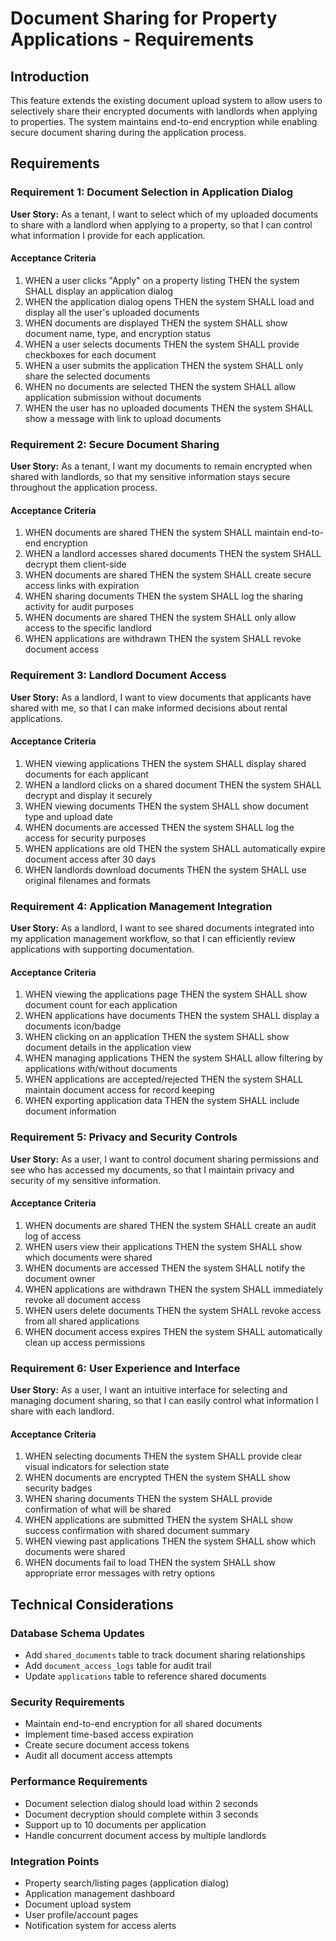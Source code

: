 # Document Sharing for Property Applications - Requirements

## Introduction

This feature extends the existing document upload system to allow users to selectively share their encrypted documents with landlords when applying to properties. The system maintains end-to-end encryption while enabling secure document sharing during the application process.

## Requirements

### Requirement 1: Document Selection in Application Dialog

**User Story:** As a tenant, I want to select which of my uploaded documents to share with a landlord when applying to a property, so that I can control what information I provide for each application.

#### Acceptance Criteria

1. WHEN a user clicks "Apply" on a property listing THEN the system SHALL display an application dialog
2. WHEN the application dialog opens THEN the system SHALL load and display all the user's uploaded documents
3. WHEN documents are displayed THEN the system SHALL show document name, type, and encryption status
4. WHEN a user selects documents THEN the system SHALL provide checkboxes for each document
5. WHEN a user submits the application THEN the system SHALL only share the selected documents
6. WHEN no documents are selected THEN the system SHALL allow application submission without documents
7. WHEN the user has no uploaded documents THEN the system SHALL show a message with link to upload documents

### Requirement 2: Secure Document Sharing

**User Story:** As a tenant, I want my documents to remain encrypted when shared with landlords, so that my sensitive information stays secure throughout the application process.

#### Acceptance Criteria

1. WHEN documents are shared THEN the system SHALL maintain end-to-end encryption
2. WHEN a landlord accesses shared documents THEN the system SHALL decrypt them client-side
3. WHEN documents are shared THEN the system SHALL create secure access links with expiration
4. WHEN sharing documents THEN the system SHALL log the sharing activity for audit purposes
5. WHEN documents are shared THEN the system SHALL only allow access to the specific landlord
6. WHEN applications are withdrawn THEN the system SHALL revoke document access

### Requirement 3: Landlord Document Access

**User Story:** As a landlord, I want to view documents that applicants have shared with me, so that I can make informed decisions about rental applications.

#### Acceptance Criteria

1. WHEN viewing applications THEN the system SHALL display shared documents for each applicant
2. WHEN a landlord clicks on a shared document THEN the system SHALL decrypt and display it securely
3. WHEN viewing documents THEN the system SHALL show document type and upload date
4. WHEN documents are accessed THEN the system SHALL log the access for security purposes
5. WHEN applications are old THEN the system SHALL automatically expire document access after 30 days
6. WHEN landlords download documents THEN the system SHALL use original filenames and formats

### Requirement 4: Application Management Integration

**User Story:** As a landlord, I want to see shared documents integrated into my application management workflow, so that I can efficiently review applications with supporting documentation.

#### Acceptance Criteria

1. WHEN viewing the applications page THEN the system SHALL show document count for each application
2. WHEN applications have documents THEN the system SHALL display a documents icon/badge
3. WHEN clicking on an application THEN the system SHALL show document details in the application view
4. WHEN managing applications THEN the system SHALL allow filtering by applications with/without documents
5. WHEN applications are accepted/rejected THEN the system SHALL maintain document access for record keeping
6. WHEN exporting application data THEN the system SHALL include document information

### Requirement 5: Privacy and Security Controls

**User Story:** As a user, I want to control document sharing permissions and see who has accessed my documents, so that I maintain privacy and security of my sensitive information.

#### Acceptance Criteria

1. WHEN documents are shared THEN the system SHALL create an audit log of access
2. WHEN users view their applications THEN the system SHALL show which documents were shared
3. WHEN documents are accessed THEN the system SHALL notify the document owner
4. WHEN applications are withdrawn THEN the system SHALL immediately revoke all document access
5. WHEN users delete documents THEN the system SHALL revoke access from all shared applications
6. WHEN document access expires THEN the system SHALL automatically clean up access permissions

### Requirement 6: User Experience and Interface

**User Story:** As a user, I want an intuitive interface for selecting and managing document sharing, so that I can easily control what information I share with each landlord.

#### Acceptance Criteria

1. WHEN selecting documents THEN the system SHALL provide clear visual indicators for selection state
2. WHEN documents are encrypted THEN the system SHALL show security badges
3. WHEN sharing documents THEN the system SHALL provide confirmation of what will be shared
4. WHEN applications are submitted THEN the system SHALL show success confirmation with shared document summary
5. WHEN viewing past applications THEN the system SHALL show which documents were shared
6. WHEN documents fail to load THEN the system SHALL show appropriate error messages with retry options

## Technical Considerations

### Database Schema Updates
- Add `shared_documents` table to track document sharing relationships
- Add `document_access_logs` table for audit trail
- Update `applications` table to reference shared documents

### Security Requirements
- Maintain end-to-end encryption for all shared documents
- Implement time-based access expiration
- Create secure document access tokens
- Audit all document access attempts

### Performance Requirements
- Document selection dialog should load within 2 seconds
- Document decryption should complete within 3 seconds
- Support up to 10 documents per application
- Handle concurrent document access by multiple landlords

### Integration Points
- Property search/listing pages (application dialog)
- Application management dashboard
- Document upload system
- User profile/account pages
- Notification system for access alerts